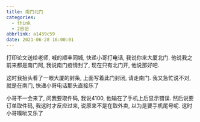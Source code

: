 ```yaml
---
title: 南门北门
categories:
  - think
  - 2日记
abbrlink: a1439c59
date: 2021-06-28 16:00:01
---
```


打印论文送给老师, 喊的顺丰同城, 快递小哥打电话,  我说你来大厦北门. 他说我之前来都是南门阿, 我说南门疫情封了, 现在只有北门开, 他说那好吧. 

这时我抬头看了一眼大厦的封条, 上面写着此门封闭, 请走南门.  我又急忙说不对, 就是在南门, 快递小哥电话那头直接乐了

小哥不一会来了, 问我要取件码, 我说4100, 他输在了手机上后显示错误. 然后说要订单取件码, 我这时才反应过来, 说原来不是在取外卖, 以为是要手机尾号呢. 这时小哥噗呲又乐了
